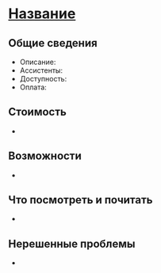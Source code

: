 # [Название]()
## Общие сведения
* Описание: 
* Ассистенты: 
* Доступность: 
* Оплата: 
## Стоимость
* 
## Возможности
* 
## Что посмотреть и почитать
* 
## Нерешенные проблемы
* 